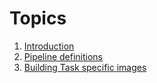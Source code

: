 # Topics
1. [Introduction](#introduction)
2. [Pipeline definitions](#pipeline)
3. [Building Task specific images](#images)


